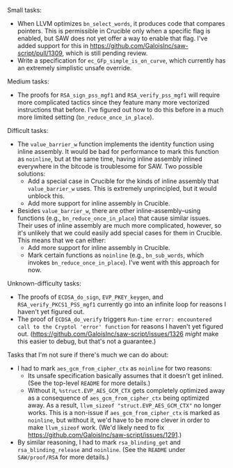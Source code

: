 Small tasks:
* When LLVM optimizes `bn_select_words`, it produces code that compares pointers. This is permissible in Crucible only when a specific flag is enabled, but SAW does not yet offer a way to enable that flag. I've added support for this in https://github.com/GaloisInc/saw-script/pull/1309, which is still pending review.
* Write a specification for `ec_GFp_simple_is_on_curve`, which currently has an extremely simplistic unsafe override.

Medium tasks:
* The proofs for `RSA_sign_pss_mgf1` and `RSA_verify_pss_mgf1` will require more complicated tactics since they feature many more vectorized instructions that before. I've figured out how to do this before in a much more limited setting (`bn_reduce_once_in_place`).

Difficult tasks:
* The `value_barrier_w` function implements the identity function using inline assembly. It would be bad for performance to mark this function as `noinline`, but at the same time, having inline assembly inlined everywhere in the bitcode is troublesome for SAW. Two possible solutions:
  - Add a special case in Crucible for the kinds of inline assembly that `value_barrier_w` uses. This is extremely unprincipled, but it would unblock this.
  - Add more support for inline assembly in Crucible.
* Besides `value_barrier_w`, there are other inline-assembly–using functions (e.g., `bn_reduce_once_in_place`) that cause similar issues. Their uses of inline assembly are much more complicated, however, so it's unlikely that we could easily add special cases for them in Crucible. This means that we can either:
  - Add more support for inline assembly in Crucible.
  - Mark certain functions as `noinline` (e.g., `bn_sub_words`, which invokes `bn_reduce_once_in_place`). I've went with this approach for now.

Unknown-difficulty tasks:
* The proofs of `ECDSA_do_sign`, `EVP_PKEY_keygen`, and `RSA_verify_PKCS1_PSS_mgf1` currently go into an infinite loop for reasons I haven't yet figured out.
* The proof of `ECDSA_do_verify` triggers `Run-time error: encountered call to the Cryptol 'error' function` for reasons I haven't yet figured out. (https://github.com/GaloisInc/saw-script/issues/1326 _might_ make this easier to debug, but that's not a guarantee.)

Tasks that I'm not sure if there's much we can do about:
* I had to mark `aes_gcm_from_cipher_ctx` as `noinline` for two reasons:
  - Its unsafe specification basically assumes that it doesn't get inlined. (See the top-level `README` for more details.)
  - Without it, `%struct.EVP_AES_GCM_CTX` gets completely optimized away as a consequence of `aes_gcm_from_cipher_ctx` being optimized away. As a result, `llvm_sizeof "struct.EVP_AES_GCM_CTX"` no longer works. This is a non-issue if `aes_gcm_from_cipher_ctx` is marked as `noinline`, but without it, we'd have to be more clever in order to make `llvm_sizeof` work. (We'd likely need to fix https://github.com/GaloisInc/saw-script/issues/1291.)
* By similar reasoning, I had to mark `rsa_blinding_get` and `rsa_blinding_release` and `noinline`. (See the `README` under `SAW/proof/RSA` for more details.)
